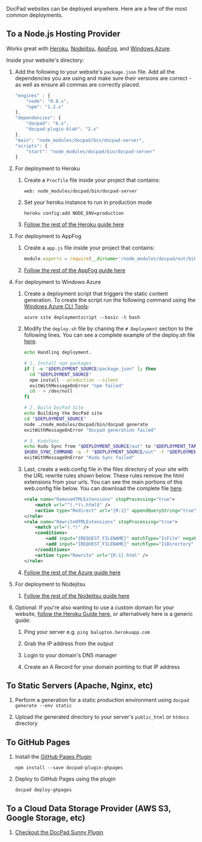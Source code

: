 DocPad websites can be deployed anywhere. Here are a few of the most common deployments.


## To a Node.js Hosting Provider

Works great with [Heroku](http://www.heroku.com/), [Nodejitsu](http://nodejitsu.com/),  [AppFog](https://www.appfog.com/), and [Windows Azure](http://www.windowsazure.com/en-us/home/scenarios/web-sites/).

Inside your website's directory:

1. Add the following to your website's `package.json` file. Add all the dependencies you are using and make sure their versions are correct - as well as ensure all commas are correctly placed.

	``` javascript
	"engines" : {
		"node": "0.8.x",
		"npm": "1.2.x"
	},
	"dependencies": {
		"docpad": "6.x",
		"docpad-plugin-blah": "2.x"
	},
	"main": "node_modules/docpad/bin/docpad-server",
	"scripts": {
		"start": "node_modules/docpad/bin/docpad-server"
	}
	```

1. For deployment to Heroku
	
	1. Create a `Procfile` file inside your project that contains:

		```
		web: node_modules/docpad/bin/docpad-server
		```
	
	1. Set your heroku instance to run in production mode
	
		```
		heroku config:add NODE_ENV=production
		```

	1. [Follow the rest of the Heroku guide here](http://devcenter.heroku.com/articles/node-js)

1. For deployment to AppFog

	1. Create a `app.js` file inside your project that contains:
	
		``` javascript
		module.exports = require(__dirname+'/node_modules/docpad/out/bin/docpad-server');
		```

	1. [Follow the rest of the AppFog guide here](https://docs.appfog.com/getting-started)

1. For deployment to Windows Azure

	1. Create a deployment script that triggers the static content generation. To create the script run the following command using the [Windows Azure CLI Tools](http://www.windowsazure.com/en-us/develop/nodejs/how-to-guides/command-line-tools/):

		```
		azure site deploymentscript --basic -t bash
		```

	1. Modify the `deploy.sh` file by chaning the `# Deployment` section to the following lines. You can see a complete example of the deploy.sh file [here](https://gist.github.com/ntotten/4715760#file-deploy-sh).

		``` bash
		echo Handling deployment.

		# 1. Install npm packages
		if [ -e "$DEPLOYMENT_SOURCE/package.json" ]; then
		  cd "$DEPLOYMENT_SOURCE"
		  npm install --production --silent
		  exitWithMessageOnError "npm failed"
		  cd - > /dev/null
		fi

		# 2. Build DocPad Site
		echo Building the DocPad site
		cd "$DEPLOYMENT_SOURCE"
		node ./node_modules/docpad/bin/docpad generate
		exitWithMessageOnError "Docpad generation failed"

		# 3. KuduSync
		echo Kudu Sync from "$DEPLOYMENT_SOURCE/out" to "$DEPLOYMENT_TARGET"
		$KUDU_SYNC_COMMAND -q -f "$DEPLOYMENT_SOURCE/out" -t "$DEPLOYMENT_TARGET" -n "$NEXT_MANIFEST_PATH" -p "$PREVIOUS_MANIFEST_PATH" -i ".git;.deployment;deploy.sh" 2> /dev/null
		exitWithMessageOnError "Kudu Sync failed"
		```

	1. Last, create a web.config file in the files directory of your site with the URL rewrite rules shown below. These rules remove the html extensions from your urls. You can see the main portions of this web.config file below. You can download the complete file [here](https://gist.github.com/ntotten/4715760#file-web-config).

		``` xml
		<rule name="RemoveHTMLExtensions" stopProcessing="true">
			<match url="^(.*)\.html$" />
			<action type="Redirect" url="{R:1}" appendQueryString="true" />
		</rule>
		<rule name="RewriteHTMLExtensions" stopProcessing="true">
			<match url="(.*)" />
			<conditions>
				<add input="{REQUEST_FILENAME}" matchType="IsFile" negate="true"/>
				<add input="{REQUEST_FILENAME}" matchType="IsDirectory" negate="true"/>
			</conditions>
			<action type="Rewrite" url="{R:1}.html" />
		</rule>
		```
		
	1. [Follow the rest of the Azure guide here](http://blog.ntotten.com/2013/01/11/static-site-generation-with-docpad-on-windows-azure-web-sites/)

1. For deployment to Nodejitsu

	1. [Follow the rest of the Nodejitsu guide here](http://nodejitsu.com/paas/getting-started.html)

1. Optional: If you're also wanting to use a custom domain for your website, [follow the Heroku Guide here](https://devcenter.heroku.com/articles/custom-domains), or alternatively here is a generic guide:

	1. Ping your server e.g. `ping balupton.herokuapp.com`

	1. Grab the IP address from the output

	1. Login to your domain's DNS manager

	1. Create an A Record for your domain pointing to that IP address



## To Static Servers (Apache, Nginx, etc)

1. Perform a generation for a static production environment using `docpad generate --env static`

2. Upload the generated directory to your server's `public_html` or `htdocs` directory


## To GitHub Pages

1. Install the [GitHub Pages Plugin](http://docpad.org/plugin/ghpages)

	```
	npm install --save docpad-plugin-ghpages
	```

2. Deploy to GitHub Pages using the plugin

	```
	docpad deploy-ghpages
	```


## To a Cloud Data Storage Provider (AWS S3, Google Storage, etc)

1. [Checkout the DocPad Sunny Plugin](https://github.com/bobobo1618/docpad-plugin-sunny)
